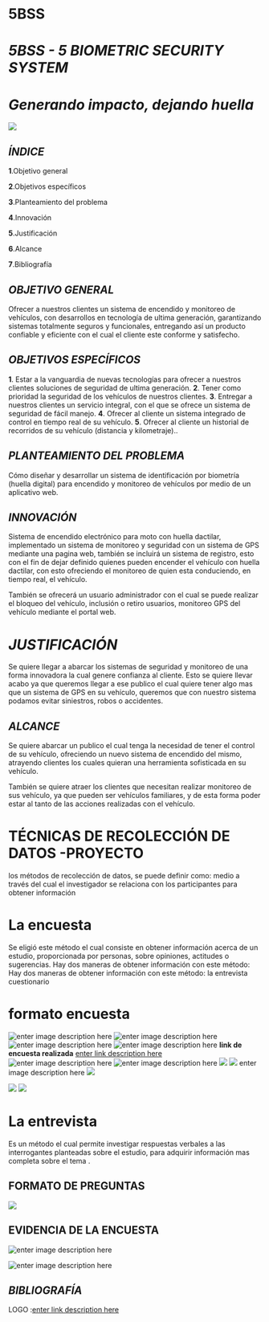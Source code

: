 
# 5BSS
# *5BSS -  5 BIOMETRIC SECURITY SYSTEM*
  
#       *Generando impacto, dejando huella*

![
](https://lh3.googleusercontent.com/2pUtLCnctcitP8Tm2vAiJMqlbgqCbDPfJ2lMlgojuJWfj0c3MSVYZRi2fLKebYllhxwx8O1Mf0A "logo")

## *ÍNDICE*

**1**.Objetivo general

**2**.Objetivos específicos

**3**.Planteamiento del problema

**4**.Innovación

**5**.Justificación

**6**.Alcance

**7**.Bibliografía

## *OBJETIVO GENERAL*
Ofrecer a nuestros clientes un sistema de encendido y monitoreo de vehículos, con desarrollos en tecnología de ultima generación, garantizando sistemas totalmente seguros y funcionales, entregando así un producto confiable y eficiente con el cual el cliente este conforme y satisfecho.

## *OBJETIVOS ESPECÍFICOS*

**1**. Estar a la vanguardia de nuevas tecnologías para ofrecer a nuestros clientes soluciones de seguridad de ultima generación.
**2**.  Tener como prioridad la seguridad de los vehículos de nuestros clientes.
**3**.  Entregar a nuestros clientes un servicio integral, con el que se ofrece un sistema de seguridad de fácil manejo.
**4**. Ofrecer al cliente un sistema integrado de control en tiempo real de su vehículo.
**5**. Ofrecer al cliente un historial de recorridos de su vehículo (distancia y kilometraje)..

## *PLANTEAMIENTO DEL PROBLEMA*
Cómo diseñar y desarrollar un sistema de identificación por biometría (huella digital)  para encendido y monitoreo de vehículos por medio de un aplicativo web.

## *INNOVACIÓN*

Sistema de encendido electrónico para moto con huella dactilar, implementado un sistema de monitoreo y seguridad con un sistema de GPS mediante una pagina web, también se incluirá un sistema de registro, esto con el fin de dejar definido quienes pueden encender el vehículo con huella dactilar, con esto ofreciendo el monitoreo de quien esta conduciendo, en tiempo real, el vehículo.

También se ofrecerá un usuario administrador con el cual se puede realizar el bloqueo del vehículo, inclusión o retiro usuarios, monitoreo GPS del  vehículo mediante el portal web.


# *JUSTIFICACIÓN*

Se quiere llegar a abarcar los sistemas de seguridad y monitoreo de una forma innovadora la cual genere confianza al cliente. Esto se quiere llevar acabo ya que queremos llegar a ese publico el cual quiere tener algo mas que un sistema de GPS en su vehículo, queremos que con nuestro sistema podamos evitar siniestros, robos o accidentes.

## *ALCANCE*
Se quiere abarcar un publico el cual tenga la necesidad de tener el control de su vehículo, ofreciendo un nuevo sistema de encendido del mismo, atrayendo clientes los cuales quieran una herramienta sofisticada en su vehículo.

También se quiere atraer los clientes que necesitan realizar monitoreo de sus vehículo, ya que pueden ser vehículos familiares, y de esta forma poder estar al tanto de las acciones realizadas con el vehículo.
 # TÉCNICAS DE RECOLECCIÓN DE DATOS -PROYECTO 
los métodos de recolección de datos, se puede definir como: 
 medio a través del cual el investigador se relaciona con los participantes para obtener información 



# La  encuesta
Se eligió  este método  el cual  consiste en obtener información  acerca de un  estudio, proporcionada por  personas, sobre opiniones,  actitudes  o sugerencias. Hay dos maneras de obtener información con este método: 
Hay dos maneras de obtener información con este método: la entrevista cuestionario

# formato encuesta 


![enter image description here](https://lh3.googleusercontent.com/8lmrNR6eVUxpgQELn27itkY8lfjRqzu1JXRAPncUP088MndOWCMgqZxSKpFvR_8jYqTLiXA-jJtO "1")
![enter image description here](https://lh3.googleusercontent.com/Jd2nzOERnGASzlM-2AUXQ8CwdGkM27gl2K97LPQFBb_8l80dmqhuscuwTFddvxhKbGh90F4HFqoT "2")
![enter image description here](https://lh3.googleusercontent.com/8LnFdRGdv1Uu-CoJ8VO2z-ukMMKUHj3NyA4p9OyNAmssw6M5670NKlOufFgosBvBwxkCtCuNQxx7 "3")
![enter image description here](https://lh3.googleusercontent.com/V5uNbyQ5p4BGycTA5G8ls4uBFwuSqzhHTDpdCH84AorWJsBD8N_kWHa7r2xmKK0rDMkPBA1xhCn4 "5")
**link  de encuesta realizada**
[enter link description here](https://docs.google.com/forms/d/1cHlB12D7Z6tbnRUCYwa0zXlTNpR1yPbXOcyFpdHPM7M/edit)
![enter image description here](https://lh3.googleusercontent.com/INVDn2hB_WjcUNN4qRCBF9AXo6NGAgMsJmGXwn69MzmfGFJWQzpBa5b0EUlOof464MALPRp2ov61 "1")
![enter image description here](https://lh3.googleusercontent.com/iDSukuRyFQId4tetA5m4azLhvq99DWgjatQamuN7lqbzPm2MlDpn_6ledoKnOpqscMZ6fQ1rYkad "2")
![
](https://lh3.googleusercontent.com/i-9r0deDFzD0re7mySSctvohCkRM83SJKlt0a2y0wc_QG-TxrvXDr66bCO-pESECI4yA4agvT7s5 "3")
![
](https://lh3.googleusercontent.com/j3pk_0ljxzs5tIGEyQMOuGXNRZqdkRkeVk80w24FLxK4-Z55ZNtfdnDNGEPShDdLgfUTkY-ZeTXa "6")
enter image description here
![
](https://lh3.googleusercontent.com/RywgH7s5RGAiwSq7xERxbRZA5ljZpG-utfUmoFlXMXs-YKAxdBHrTvTDVnlNPXoVzvXP9Y4PTLVp "7")

![
](https://lh3.googleusercontent.com/HQkGAPy0YiSSGDUxifLEFXL09k8pxNHI8Ki3jxaRcgin1Fg6iX2yaPZ-TVeTjfjBUVabq3JpT671 "9")
![
](https://lh3.googleusercontent.com/9O6tLHDLGbBV6gcNRxrU0qLvVMrr8ONb_-osH9WdDrQVr_yNcqT78pcPiilhBURaw58cgXuPgW_- "9")
# La entrevista

Es  un método  el cual permite investigar  respuestas verbales a las interrogantes planteadas sobre el estudio, para adquirir información mas completa sobre el tema .

## FORMATO DE PREGUNTAS

![
](https://lh3.googleusercontent.com/GNwzXvEmMYphQJ3fBgt_X4oeB9nO-NvFM00pCOFdN7rc-wCsgBXYOuXeqhsONjogi-72dWDMOOFs "preguntas")

## EVIDENCIA DE LA ENCUESTA 
![enter image description here](https://lh3.googleusercontent.com/2wgTCFZXdw2ZpGSLEveBcnokO6YHRdm3MlVauFl_cv8d96BAIZqARql1SGDRE9f2iYs99mxLlJ0)

![enter image description here](https://lh3.googleusercontent.com/5z1rLMfSqdPno3J6KPddwYCx3_sDXJRBKeGDjbj8uiVtCfeoimh0FoUYvf5NzY1_ULSnQy57IFg)

## *BIBLIOGRAFÍA*
LOGO :[enter link description here](https://www.google.com.co/imghp?hl=es&tab=wi&ogbl)
